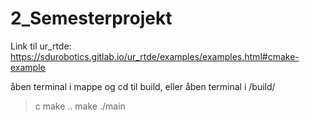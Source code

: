 # 2_Semesterprojekt


Link til ur_rtde: https://sdurobotics.gitlab.io/ur_rtde/examples/examples.html#cmake-example

åben terminal i mappe og cd til build, eller åben terminal i /build/
> c make ..
> make 
> ./main 

